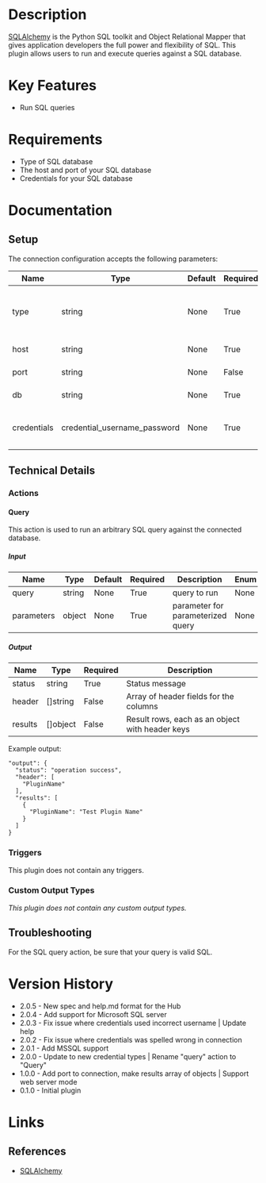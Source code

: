 # Description

[SQLAlchemy](http://docs.sqlalchemy.org/en/latest/) is the Python SQL toolkit and Object Relational Mapper that gives application developers the full power and flexibility of SQL.
This plugin allows users to run and execute queries against a SQL database.

# Key Features

* Run SQL queries

# Requirements

* Type of SQL database
* The host and port of your SQL database
* Credentials for your SQL database

# Documentation

## Setup

The connection configuration accepts the following parameters:

  |Name|Type|Default|Required|Description|Enum|
  |----|----|-------|--------|-----------|----|
  |type|string|None|True|Database type (i.e. mysql, postgres... etc.)|None|
  |host|string|None|True|Database hostname|None|
  |port|string|None|False|Database port|None|
  |db|string|None|True|Database name|None|
  |credentials|credential_username_password|None|True|Database username and password|None|

## Technical Details

### Actions

#### Query

This action is used to run an arbitrary SQL query against the connected database.

##### Input

|Name|Type|Default|Required|Description|Enum|
|----|----|-------|--------|-----------|----|
|query|string|None|True|query to run|None|
|parameters|object|None|True|parameter for parameterized query|None|

##### Output

|Name|Type|Required|Description|
|----|----|--------|-----------|
|status|string|True|Status message|
|header|[]string|False|Array of header fields for the columns|
|results|[]object|False|Result rows, each as an object with header keys|

Example output:

```
"output": {
  "status": "operation success",
  "header": [
    "PluginName"
  ],
  "results": [
    {
      "PluginName": "Test Plugin Name"
    }
  ]
}
```

### Triggers

This plugin does not contain any triggers.

### Custom Output Types

_This plugin does not contain any custom output types._

## Troubleshooting

For the SQL query action, be sure that your query is valid SQL.

# Version History

* 2.0.5 - New spec and help.md format for the Hub
* 2.0.4 - Add support for Microsoft SQL server
* 2.0.3 - Fix issue where credentials used incorrect username | Update help
* 2.0.2 - Fix issue where credentials was spelled wrong in connection
* 2.0.1 - Add MSSQL support
* 2.0.0 - Update to new credential types | Rename "query" action to "Query"
* 1.0.0 - Add port to connection, make results array of objects | Support web server mode
* 0.1.0 - Initial plugin

# Links

## References

* [SQLAlchemy](http://docs.sqlalchemy.org/en/latest/)

